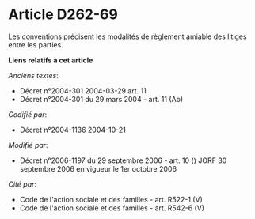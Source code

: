 # Article D262-69

Les conventions précisent les modalités de règlement amiable des litiges entre les parties.

**Liens relatifs à cet article**

_Anciens textes_:

  - Décret n°2004-301 2004-03-29 art. 11
  - Décret n°2004-301 du 29 mars 2004 - art. 11 (Ab)

_Codifié par_:

  - Décret n°2004-1136 2004-10-21

_Modifié par_:

  - Décret n°2006-1197 du 29 septembre 2006 - art. 10 () JORF 30 septembre 2006 en vigueur le 1er octobre 2006

_Cité par_:

  - Code de l'action sociale et des familles - art. R522-1 (V)
  - Code de l'action sociale et des familles - art. R542-6 (V)
